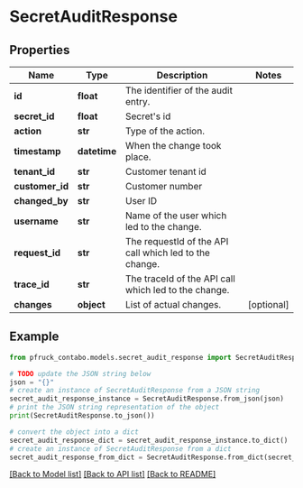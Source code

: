 # SecretAuditResponse


## Properties

Name | Type | Description | Notes
------------ | ------------- | ------------- | -------------
**id** | **float** | The identifier of the audit entry. | 
**secret_id** | **float** | Secret&#39;s id | 
**action** | **str** | Type of the action. | 
**timestamp** | **datetime** | When the change took place. | 
**tenant_id** | **str** | Customer tenant id | 
**customer_id** | **str** | Customer number | 
**changed_by** | **str** | User ID | 
**username** | **str** | Name of the user which led to the change. | 
**request_id** | **str** | The requestId of the API call which led to the change. | 
**trace_id** | **str** | The traceId of the API call which led to the change. | 
**changes** | **object** | List of actual changes. | [optional] 

## Example

```python
from pfruck_contabo.models.secret_audit_response import SecretAuditResponse

# TODO update the JSON string below
json = "{}"
# create an instance of SecretAuditResponse from a JSON string
secret_audit_response_instance = SecretAuditResponse.from_json(json)
# print the JSON string representation of the object
print(SecretAuditResponse.to_json())

# convert the object into a dict
secret_audit_response_dict = secret_audit_response_instance.to_dict()
# create an instance of SecretAuditResponse from a dict
secret_audit_response_from_dict = SecretAuditResponse.from_dict(secret_audit_response_dict)
```
[[Back to Model list]](../README.md#documentation-for-models) [[Back to API list]](../README.md#documentation-for-api-endpoints) [[Back to README]](../README.md)


